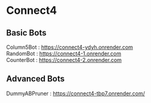 # Connect4

## Basic Bots

Column5Bot : https://connect4-ydyh.onrender.com<br>
RandomBot : https://connect4-1.onrender.com<br>
CounterBot : https://connect4-2.onrender.com<br>

## Advanced Bots

DummyABPruner : https://connect4-tbp7.onrender.com/<br>
